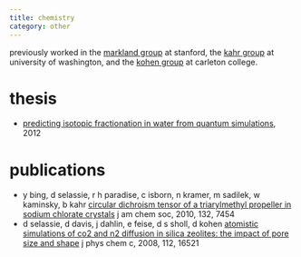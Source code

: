 ```yaml
---
title: chemistry
category: other
---
```

previously worked in the [markland group](http://www.stanford.edu/group/markland/) at stanford, the [kahr group](http://www.nyu.edu/fas/dept/chemistry/kahrgroup/) at university of washington, and the [kohen group](http://www.people.carleton.edu/~dkohen/) at carleton college.

# thesis
* [predicting isotopic fractionation in water from quantum simulations](/chem/selassid-masters-thesis.pdf), 2012

# publications
* y bing, d selassie, r h paradise, c isborn, n kramer, m sadilek, w kaminsky, b kahr [circular dichroism tensor of a triarylmethyl propeller in sodium chlorate crystals](/chem/ja1018892.pdf) j am chem soc, 2010, 132, 7454
* d selassie, d davis, j dahlin, e feise, d s sholl, d kohen [atomistic simulations of co2 and n2 diffusion in silica zeolites: the impact of pore size and shape](/chem/jp803586m.pdf) j phys chem c, 2008, 112, 16521
